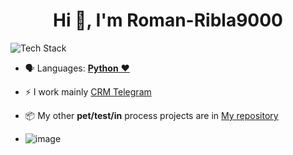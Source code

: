 
<h1 align="center">Hi 👋, I'm Roman-Ribla9000</h1>

<p align="left"><img src="https://skillicons.dev/icons?i=python,selenium,idea,postgres,redis,git,github,bash,docker,bots,linux&perline=16" alt="Tech Stack" /> </p>

- 🗣 Languages: [**Python** ❤️](https://python.org/)

- ⚡️ I work mainly [CRM Telegram](https://github.com/ribla9000/SomePartOf-TG-bot)

- 📦 My other **pet/test/in** process projects are in [My repository](https://github.com/ribla9000/?tab=repositories)

- ![image](https://github.com/ribla9000/ribla9000/assets/105711689/59820997-4891-48e1-9043-a4014f1e2a58)

